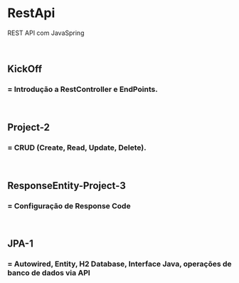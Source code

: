 # RestApi
REST API com JavaSpring

<br>

<h2>KickOff</h2><h3> = Introdução a RestController e EndPoints. </h3> 

<br>

<h2>Project-2</h2><h3> = CRUD (Create, Read, Update, Delete).</h3>

<br>

<h2>ResponseEntity-Project-3</h2><h3> = Configuração de Response Code</h3>

<br>

<h2>JPA-1</h2><h3> = Autowired, Entity, H2 Database, Interface Java, operações de banco de dados via API</h3>
